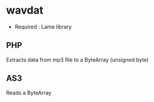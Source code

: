 # wavdat

* Required : Lame library

## PHP

Extracts data from mp3 file to a ByteArray (unsigned byte)

## AS3

Reads a ByteArray
